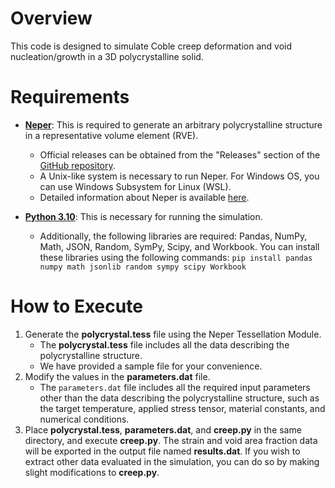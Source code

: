 # Overview
This code is designed to simulate Coble creep deformation and void nucleation/growth in a 3D polycrystalline solid.

# Requirements
* [**Neper**](https://neper.info/index.html): This is required to generate an arbitrary polycrystalline structure in a representative volume element (RVE).
  * Official releases can be obtained from the "Releases" section of the [GitHub repository](https://github.com/neperfepx/neper).
  * A Unix-like system is necessary to run Neper. For Windows OS, you can use Windows Subsystem for Linux (WSL).
  * Detailed information about Neper is available [here](https://neper.info/index.html).
 
* [**Python 3.10**](https://www.python.org/downloads/): This is necessary for running the simulation.
  * Additionally, the following libraries are required: Pandas, NumPy, Math, JSON, Random, SymPy, Scipy, and Workbook. You can install these libraries using the following commands:
    `pip install pandas numpy math jsonlib random sympy scipy Workbook`

# How to Execute
1. Generate the **polycrystal.tess** file using the Neper Tessellation Module.
   * The **polycrystal.tess** file includes all the data describing the polycrystalline structure.
   * We have provided a sample file for your convenience.
2. Modify the values in the **parameters.dat** file.
   * The `parameters.dat` file includes all the required input parameters other than the data describing the polycrystalline structure, such as the target temperature, applied stress tensor, material constants, and numerical conditions.
3. Place **polycrystal.tess**, **parameters.dat**, and **creep.py** in the same directory, and execute **creep.py**. The strain and void area fraction data will be exported in the output file named **results.dat**. If you wish to extract other data evaluated in the simulation, you can do so by making slight modifications to **creep.py**.
